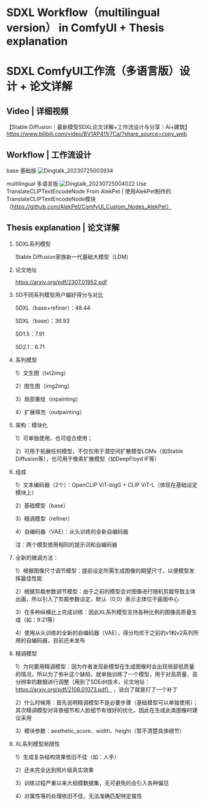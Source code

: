# SDXL Workflow（multilingual version） in ComfyUI + Thesis explanation   
# SDXL ComfyUI工作流（多语言版）设计 + 论文详解


## Video | 详细视频
【Stable Diffusion｜最新模型SDXL论文详解+工作流设计与分享｜Ai+建筑】 https://www.bilibili.com/video/BV1AP411r7Ca/?share_source=copy_web


## Workflow | 工作流设计
base 基础版
![Dingtalk_20230725003934](https://github.com/ZHO-ZHO-ZHO/SDXL-Workflow-in-ComfyUI-Thesis-explanation/assets/140084057/2cfabc88-73c5-4b3d-984e-fef86eed47ee)

multilingual 多语言版
![Dingtalk_20230725004022](https://github.com/ZHO-ZHO-ZHO/SDXL-Workflow-in-ComfyUI-Thesis-explanation/assets/140084057/2256e60b-8691-4884-9220-0947a5536d6d)
Use TranslateCLIPTextEncodeNode From AlekPet | 使用AlekPet制作的TranslateCLIPTextEncodeNode模块（https://github.com/AlekPet/ComfyUI_Custom_Nodes_AlekPet）

## Thesis explanation | 论文详解
1. SDXL系列模型

     Stable Diffusion家族新一代基础大模型（LDM）

2. 论文地址

     https://arxiv.org/pdf/2307.01952.pdf


3. SD不同系列模型用户偏好得分与对比

     SDXL（base+refiner）：48.44
   
     SDXL（base）：36.93
   
     SD1.5：7.91
   
     SD2.1：6.71
   


4. 系列模型

    1）文生图（txt2img）
   
    2）图生图（img2img）
   
    3）局部重绘（inpainting）
   
    4）扩展填充（outpainting）


5. 架构：模块化

    1）可单独使用，也可组合使用；

    2）可用于拓展任何模型，不仅仅用于潜空间扩散模型LDMs（如Stable Diffusion等），也可用于像素扩散模型（如DeepFloyd IF等）


6. 组成
   
    1）文本编码器（2个）：OpenCLIP ViT-bigG +  CLIP ViT-L（体现在基础设定模块上）

    2）基础模型（base）

    3）精调模型（refiner）

    4）自编码器（VAE）：从头训练的全新自编码器

    注：两个模型使用相同的提示词和自编码器



7. 全新的微调方法：

   1）根据图像尺寸调节模型：提前设定所需生成图像的期望尺寸，以便模型发挥最佳性能

   2）根据剪裁参数调节模型：由于之前的模型会对图像进行随机剪裁导致主体出画，所以引入了剪裁参数设定，默认（0,0）表示主体位于画面中心

   3）在多种纵横比上完成训练：因此XL系列模型支持各种比例的图像高质量生成（如：9:21等）

   4）使用从头训练的全新的自编码器（VAE），得分均优于之前的v1和v2系列所用的自编码器，目前还未发布


8. 精调模型

   1）为何要用精调模型：因为作者发现新模型在生成图像时会出现局部低质量的情况，所以为了弥补这个缺陷，就单独训练了一个模型，用于对高质量、高分辨率的数据进行调整（用到了SDEdit技术，论文地址：https://arxiv.org/pdf/2108.01073.pdf）  ，说白了就是打了一个补丁

   2）什么时候用：首先说明精调模型不是必要步骤（基础模型可以单独使用）；其次精调模型对背景细节和人脸细节有很好的优化，因此在生成此类图像时建议采用

   3）模块参数：aesthetic_score、width、height（暂不清楚具体细节）


9. XL系列模型局限性

   1）生成复杂结构效果依旧不佳（如：人手）

   2）还未完全达到照片级真实效果

   3）训练过程严重以来大规模数据集，无可避免的会引入各种偏见

   4）对属性等的处理依旧不佳，无法准确匹配特定属性
   


